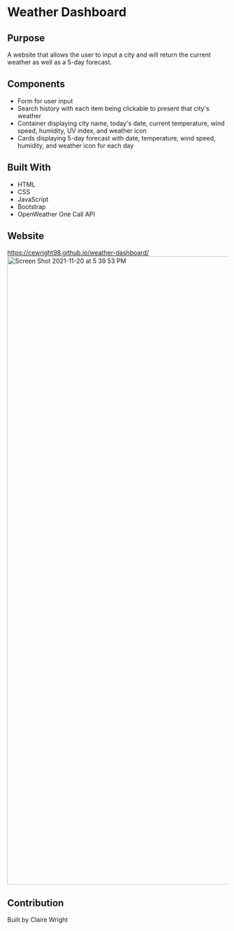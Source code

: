 # Weather Dashboard

## Purpose
A website that allows the user to input a city and will return the current weather as well as a 5-day forecast.

## Components
* Form for user input
* Search history with each item being clickable to present that city's weather
* Container displaying city name, today's date, current temperature, wind speed, humidity, UV index, and weather icon
* Cards displaying 5-day forecast with date, temperature, wind speed, humidity, and weather icon for each day

## Built With
* HTML
* CSS
* JavaScript
* Bootstrap
* OpenWeather One Call API

## Website
https://cewright98.github.io/weather-dashboard/
<img width="1438" alt="Screen Shot 2021-11-20 at 5 39 53 PM" src="https://user-images.githubusercontent.com/90212939/142742846-5021f2d1-71b4-435f-9df1-5e82e4cb919a.png">

## Contribution
Built by Claire Wright
